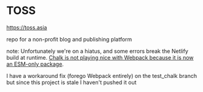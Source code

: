 # TOSS
https://toss.asia

repo for a non-profit blog and publishing platform

note:
Unfortunately we're on a hiatus, and some errors break the Netlify build at runtime. [Chalk is not playing nice with Webpack because it is now an ESM-only package](https://bobbyhadz.com/blog/javascript-chalk-error-err-require-esm-of-es-module).

I have a workaround fix (forego Webpack entirely) on the test_chalk branch but since this project is stale I haven't pushed it out
